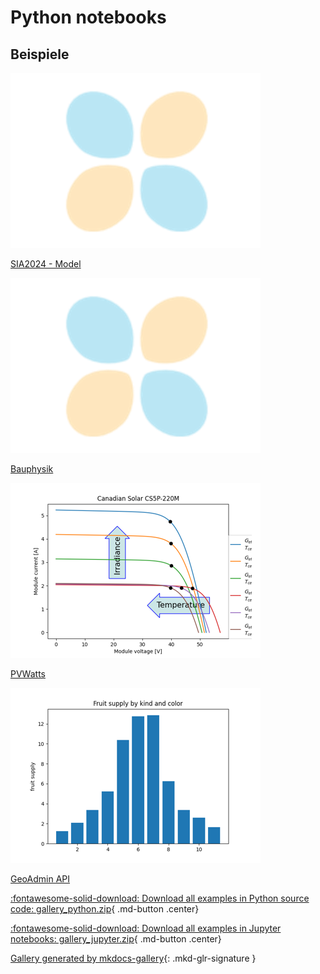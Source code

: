<!-- docs_generated_gallery -->

# Python notebooks

## Beispiele


<div class="mkd-glr-thumbcontainer" tooltip="Base test with the sia 2024 model...">
    <!--div class="figure align-default" id="id1"-->
        <img alt="SIA2024 - Model" src="images/thumb/mkd_glr_5_model_thumb.png" />
        <p class="caption">
            <span class="caption-text">
                <a class="reference internal" href="5_model">
                    <span class="std std-ref">SIA2024 - Model</span>
                </a>
            </span>
            <!--a class="headerlink" href="#id1" title="Permalink to this image"></a-->
        </p>
    <!--/div-->
</div>

<div class="mkd-glr-thumbcontainer" tooltip="Formeln für Bauphysikalische Berechnungen">
    <!--div class="figure align-default" id="id1"-->
        <img alt="Bauphysik" src="images/thumb/mkd_glr_plot_1_Bauphysik_thumb.png" />
        <p class="caption">
            <span class="caption-text">
                <a class="reference internal" href="plot_1_Bauphysik">
                    <span class="std std-ref">Bauphysik</span>
                </a>
            </span>
            <!--a class="headerlink" href="#id1" title="Permalink to this image"></a-->
        </p>
    <!--/div-->
</div>

<div class="mkd-glr-thumbcontainer" tooltip="PVWatts">
    <!--div class="figure align-default" id="id1"-->
        <img alt="PVWatts" src="images/thumb/mkd_glr_plot_2_pvwatt_thumb.png" />
        <p class="caption">
            <span class="caption-text">
                <a class="reference internal" href="plot_2_pvwatt">
                    <span class="std std-ref">PVWatts</span>
                </a>
            </span>
            <!--a class="headerlink" href="#id1" title="Permalink to this image"></a-->
        </p>
    <!--/div-->
</div>

<div class="mkd-glr-thumbcontainer" tooltip="===================================">
    <!--div class="figure align-default" id="id1"-->
        <img alt="GeoAdmin API" src="images/thumb/mkd_glr_plott_4_GeoAdmin_thumb.png" />
        <p class="caption">
            <span class="caption-text">
                <a class="reference internal" href="plott_4_GeoAdmin">
                    <span class="std std-ref">GeoAdmin API</span>
                </a>
            </span>
            <!--a class="headerlink" href="#id1" title="Permalink to this image"></a-->
        </p>
    <!--/div-->
</div>

<div class="mkd-glr-clear"></div>



<div id="download_links"></div>

[:fontawesome-solid-download: Download all examples in Python source code: gallery_python.zip](./gallery_python.zip){ .md-button .center}

[:fontawesome-solid-download: Download all examples in Jupyter notebooks: gallery_jupyter.zip](./gallery_jupyter.zip){ .md-button .center}


[Gallery generated by mkdocs-gallery](https://mkdocs-gallery.github.io){: .mkd-glr-signature }
